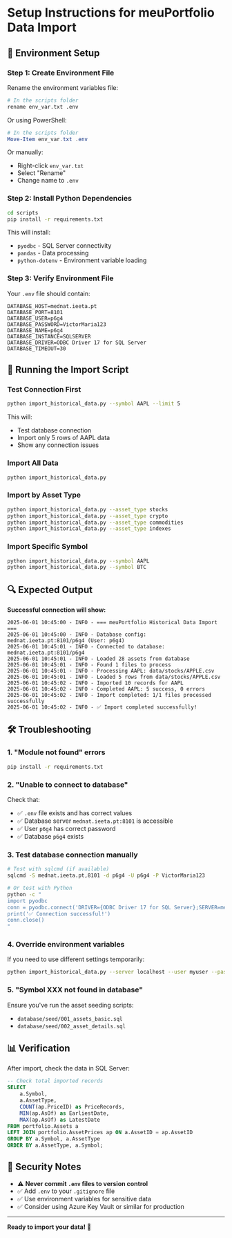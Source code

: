# Setup Instructions for meuPortfolio Data Import

## 🔧 Environment Setup

### **Step 1: Create Environment File**
Rename the environment variables file:

```bash
# In the scripts folder
rename env_var.txt .env
```

Or using PowerShell:
```powershell
# In the scripts folder
Move-Item env_var.txt .env
```

Or manually:
- Right-click `env_var.txt`
- Select "Rename"
- Change name to `.env`

### **Step 2: Install Python Dependencies**
```bash
cd scripts
pip install -r requirements.txt
```

This will install:
- `pyodbc` - SQL Server connectivity
- `pandas` - Data processing
- `python-dotenv` - Environment variable loading

### **Step 3: Verify Environment File**
Your `.env` file should contain:
```
DATABASE_HOST=mednat.ieeta.pt
DATABASE_PORT=8101
DATABASE_USER=p6g4
DATABASE_PASSWORD=VictorMaria123
DATABASE_NAME=p6g4
DATABASE_INSTANCE=SQLSERVER
DATABASE_DRIVER=ODBC Driver 17 for SQL Server
DATABASE_TIMEOUT=30
```

## 🚀 Running the Import Script

### **Test Connection First**
```bash
python import_historical_data.py --symbol AAPL --limit 5
```

This will:
- Test database connection
- Import only 5 rows of AAPL data
- Show any connection issues

### **Import All Data**
```bash
python import_historical_data.py
```

### **Import by Asset Type**
```bash
python import_historical_data.py --asset_type stocks
python import_historical_data.py --asset_type crypto
python import_historical_data.py --asset_type commodities
python import_historical_data.py --asset_type indexes
```

### **Import Specific Symbol**
```bash
python import_historical_data.py --symbol AAPL
python import_historical_data.py --symbol BTC
```

## 🔍 Expected Output

**Successful connection will show:**
```
2025-06-01 10:45:00 - INFO - === meuPortfolio Historical Data Import ===
2025-06-01 10:45:00 - INFO - Database config: mednat.ieeta.pt:8101/p6g4 (User: p6g4)
2025-06-01 10:45:01 - INFO - Connected to database: mednat.ieeta.pt:8101/p6g4
2025-06-01 10:45:01 - INFO - Loaded 28 assets from database
2025-06-01 10:45:01 - INFO - Found 1 files to process
2025-06-01 10:45:01 - INFO - Processing AAPL: data/stocks/APPLE.csv
2025-06-01 10:45:01 - INFO - Loaded 5 rows from data/stocks/APPLE.csv
2025-06-01 10:45:02 - INFO - Imported 10 records for AAPL
2025-06-01 10:45:02 - INFO - Completed AAPL: 5 success, 0 errors
2025-06-01 10:45:02 - INFO - Import completed: 1/1 files processed successfully
2025-06-01 10:45:02 - INFO - ✅ Import completed successfully!
```

## 🛠️ Troubleshooting

### **1. "Module not found" errors**
```bash
pip install -r requirements.txt
```

### **2. "Unable to connect to database"**
Check that:
- ✅ `.env` file exists and has correct values
- ✅ Database server `mednat.ieeta.pt:8101` is accessible
- ✅ User `p6g4` has correct password
- ✅ Database `p6g4` exists

### **3. Test database connection manually**
```bash
# Test with sqlcmd (if available)
sqlcmd -S mednat.ieeta.pt,8101 -d p6g4 -U p6g4 -P VictorMaria123

# Or test with Python
python -c "
import pyodbc
conn = pyodbc.connect('DRIVER={ODBC Driver 17 for SQL Server};SERVER=mednat.ieeta.pt,8101;DATABASE=p6g4;UID=p6g4;PWD=VictorMaria123')
print('✅ Connection successful!')
conn.close()
"
```

### **4. Override environment variables**
If you need to use different settings temporarily:
```bash
python import_historical_data.py --server localhost --user myuser --password mypass --database mydb
```

### **5. "Symbol XXX not found in database"**
Ensure you've run the asset seeding scripts:
- `database/seed/001_assets_basic.sql`
- `database/seed/002_asset_details.sql`

## 📊 Verification

After import, check the data in SQL Server:
```sql
-- Check total imported records
SELECT 
    a.Symbol,
    a.AssetType,
    COUNT(ap.PriceID) as PriceRecords,
    MIN(ap.AsOf) as EarliestDate,
    MAX(ap.AsOf) as LatestDate
FROM portfolio.Assets a
LEFT JOIN portfolio.AssetPrices ap ON a.AssetID = ap.AssetID
GROUP BY a.Symbol, a.AssetType
ORDER BY a.AssetType, a.Symbol;
```

## 🔐 Security Notes

- ⚠️ **Never commit `.env` files to version control**
- ✅ Add `.env` to your `.gitignore` file
- ✅ Use environment variables for sensitive data
- ✅ Consider using Azure Key Vault or similar for production

---

**Ready to import your data!** 🚀 